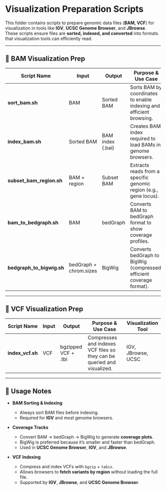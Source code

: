 # Visualization Preparation Scripts

This folder contains scripts to prepare genomic data files (**BAM, VCF**) for visualization in tools like **IGV**, **UCSC Genome Browser**, and **JBrowse**.  
These scripts ensure files are **sorted, indexed, and converted** into formats that visualization tools can efficiently read.

---

## 🧬 BAM Visualization Prep

| Script Name             | Input            | Output            | Purpose & Use Case | Visualization Tool |
|--------------------------|------------------|-------------------|--------------------|--------------------|
| **sort_bam.sh**         | BAM              | Sorted BAM        | Sorts BAM by coordinates to enable indexing and efficient browsing. | IGV, JBrowse |
| **index_bam.sh**        | Sorted BAM       | BAM index (.bai)  | Creates BAM index required to load BAMs in genome browsers. | IGV, UCSC, JBrowse |
| **subset_bam_region.sh**| BAM + region     | Subset BAM        | Extracts reads from a specific genomic region (e.g., gene locus). | IGV (zoomed regions), UCSC |
| **bam_to_bedgraph.sh**  | BAM              | bedGraph          | Converts BAM to bedGraph format to show coverage profiles. | UCSC Genome Browser |
| **bedgraph_to_bigwig.sh**| bedGraph + chrom.sizes | BigWig    | Converts bedGraph to BigWig (compressed, efficient coverage format). | UCSC, IGV, JBrowse |

---

## 🧬 VCF Visualization Prep

| Script Name             | Input     | Output              | Purpose & Use Case | Visualization Tool |
|--------------------------|-----------|---------------------|--------------------|--------------------|
| **index_vcf.sh**        | VCF       | bgzipped VCF + .tbi | Compresses and indexes VCF files so they can be queried and visualized. | IGV, JBrowse, UCSC |

---

## 📌 Usage Notes

- **BAM Sorting & Indexing**  
  - Always sort BAM files before indexing.  
  - Required for **IGV** and most genome browsers.  

- **Coverage Tracks**  
  - Convert BAM → bedGraph → BigWig to generate **coverage plots**.  
  - BigWig is preferred because it’s smaller and faster than bedGraph.  
  - Used in **UCSC Genome Browser**, **IGV**, and **JBrowse**.  

- **VCF Indexing**  
  - Compress and index VCFs with `bgzip` + `tabix`.  
  - Allows browsers to **fetch variants by region** without loading the full file.  
  - Supported by **IGV**, **JBrowse**, and **UCSC Genome Browser**.  

